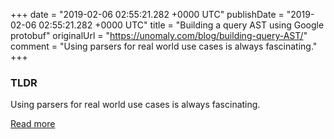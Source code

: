 +++
date = "2019-02-06 02:55:21.282 +0000 UTC"
publishDate = "2019-02-06 02:55:21.282 +0000 UTC"
title = "Building a query AST using Google protobuf"
originalUrl = "https://unomaly.com/blog/building-query-AST/"
comment = "Using parsers for real world use cases is always fascinating."
+++

### TLDR

Using parsers for real world use cases is always fascinating.

[Read more](https://unomaly.com/blog/building-query-AST/)
